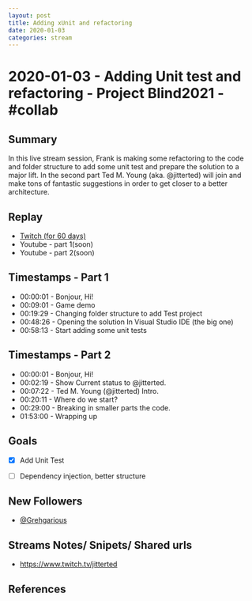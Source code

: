 ```yaml
---
layout: post
title: Adding xUnit and refactoring
date: 2020-01-03
categories: stream
---
```



# 2020-01-03 - Adding Unit test and refactoring - Project Blind2021 - #collab

## Summary

In this live stream session, Frank is making some refactoring to the code and folder structure to add some unit test and prepare the solution to a major lift. In the second part Ted M. Young (aka. @jitterted) will join and make tons of fantastic suggestions in order to get closer to a better architecture.

## Replay


- [Twitch (for 60 days)](https://www.twitch.tv/videos/530269968)
- Youtube - part 1(soon)
- Youtube - part 2(soon)


Timestamps - Part 1
--------

- 00:00:01 - Bonjour, Hi!
- 00:09:01 - Game demo
- 00:19:29 - Changing folder structure to add Test project
- 00:48:26 - Opening the solution In Visual Studio IDE (the big one)
- 00:58:13 - Start adding some unit tests

Timestamps - Part 2
--------

- 00:00:01 - Bonjour, Hi!
- 00:02:19 - Show Current status to @jitterted.
- 00:07:22 - Ted M. Young (@jitterted) Intro.
- 00:20:11 - Where do we start? 
- 00:29:00 - Breaking in smaller parts the code.
- 01:53:00 - Wrapping up

Goals
-----

- [X] Add Unit Test
- [ ] Dependency injection, better structure



New Followers
-------------

- [@Grehgarious](https://www.twitch.tv/Grehgarious)

Streams Notes/ Snipets/ Shared urls
-----------------------------------

- https://www.twitch.tv/jitterted


References
----------

